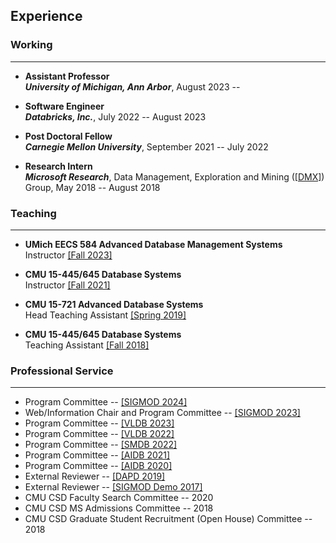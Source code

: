 ## Experience

### Working
---
* **Assistant Professor**<br/>
***University of Michigan, Ann Arbor***, August 2023 -- 

* **Software Engineer**<br/>
***Databricks, Inc.***, July 2022 -- August 2023

* **Post Doctoral Fellow**<br/>
***Carnegie Mellon University***, September 2021 -- July 2022

* **Research Intern**<br/>
***Microsoft Research***, Data Management, Exploration and Mining
([[DMX]](https://www.microsoft.com/en-us/research/group/data-management-exploration-and-mining-dmx/))
Group,
May 2018 -- August 2018

### Teaching
---
* **UMich EECS 584 Advanced Database Management Systems**<br/>
Instructor [[Fall 2023]](https://www.eecs.umich.edu/courses/eecs584/)

* **CMU 15-445/645 Database Systems**<br/>
Instructor [[Fall 2021]](https://15445.courses.cs.cmu.edu/fall2021/)

* **CMU 15-721 Advanced Database Systems**<br/>
Head Teaching Assistant [[Spring 2019]](https://15721.courses.cs.cmu.edu/spring2019/)

* **CMU 15-445/645 Database Systems**<br/>
Teaching Assistant [[Fall 2018]](https://15445.courses.cs.cmu.edu/fall2018/)

### Professional Service
---
* Program Committee --
  [[SIGMOD 2024]](https://2024.sigmod.org/org_sigmod_pc.shtml)
* Web/Information Chair and Program Committee --
  [[SIGMOD 2023]](https://2023.sigmod.org/org_conference_officers.shtml)
* Program Committee --
  [[VLDB 2023]](http://vldb.org/2023/?review-board)
* Program Committee --
  [[VLDB 2022]](http://vldb.org/2022/?review-board)
* Program Committee --
  [[SMDB 2022]](https://db.cs.pitt.edu/smdb2022/)
* Program Committee --
  [[AIDB 2021]](https://sites.google.com/view/aidb2021/home/program-commitee)
* Program Committee --
  [[AIDB 2020]](https://sites.google.com/view/aidb2020/home/program-committee)
* External Reviewer -- [[DAPD 2019]](https://www.springer.com/journal/10619)
* External Reviewer -- [[SIGMOD Demo 2017]](http://sigmod2017.org/)
* CMU CSD Faculty Search Committee -- 2020
* CMU CSD MS Admissions Committee -- 2018
* CMU CSD Graduate Student Recruitment (Open House) Committee -- 2018


